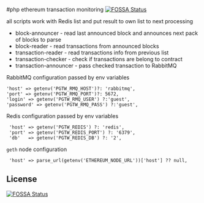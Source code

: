 #php ethereum transaction monitoring
[![FOSSA Status](https://app.fossa.io/api/projects/git%2Bgithub.com%2Fsuntechsoft%2Fzumpay-dmt-monitoring.svg?type=shield)](https://app.fossa.io/projects/git%2Bgithub.com%2Fsuntechsoft%2Fzumpay-dmt-monitoring?ref=badge_shield)



all scripts work with Redis list and put result to own list to next processing

* block-announcer - read last announced block and announces next pack of blocks to parse
* block-reader - read transactions from announced blocks 
* transaction-reader - read transactions info from  previous list
* transaction-checker - check if transactions are belong to contract
* transaction-announcer - pass checked transaction to RabbitMQ
 
 RabbitMQ configuration passed by env variables
 
    'host' => getenv('PGTW_RMQ_HOST')?: 'rabbitmq',
    'port' => getenv('PGTW_RMQ_PORT')?: 5672,
    'login' => getenv('PGTW_RMQ_USER') ?:'guest',
    'password' => getenv('PGTW_RMQ_PASS') ?:'guest', 
    
 Redis configuration passed by env variables
 
     'host' => getenv('PGTW_REDIS') ?: 'redis',
     'port' => getenv('PGTW_REDIS_PORT') ?: '6379',
     'db'   => getenv('PGTW_REDIS_DB') ?: '2',   
 `geth` node configuration
 
     'host' => parse_url(getenv('ETHEREUM_NODE_URL'))['host'] ?? null,
 

## License
[![FOSSA Status](https://app.fossa.io/api/projects/git%2Bgithub.com%2Fsuntechsoft%2Fzumpay-dmt-monitoring.svg?type=large)](https://app.fossa.io/projects/git%2Bgithub.com%2Fsuntechsoft%2Fzumpay-dmt-monitoring?ref=badge_large)